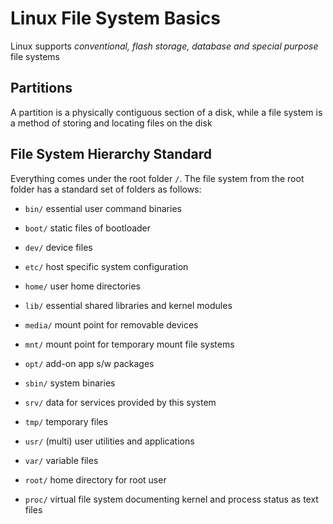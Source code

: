 # Linux File System Basics

Linux supports *conventional, flash storage, database and special purpose*
file systems

## Partitions

A partition is a physically contiguous section of a disk, while a file system
is a method of storing and locating files on the disk

## File System Hierarchy Standard

Everything comes under the root folder ```/```. The file system from the root
folder has a standard set of folders as follows:

- ```bin/``` essential user command binaries

- ```boot/``` static files of bootloader

- ```dev/``` device files

- ```etc/``` host specific system configuration

- ```home/``` user home directories

- ```lib/``` essential shared libraries and kernel modules

- ```media/``` mount point for removable devices

- ```mnt/``` mount point for temporary mount file systems

- ```opt/``` add-on app s/w packages

- ```sbin/``` system binaries

- ```srv/``` data for services provided by this system

- ```tmp/``` temporary files

- ```usr/``` (multi) user utilities and applications

- ```var/``` variable files

- ```root/``` home directory for root user

- ```proc/``` virtual file system documenting kernel and process status as text
files
